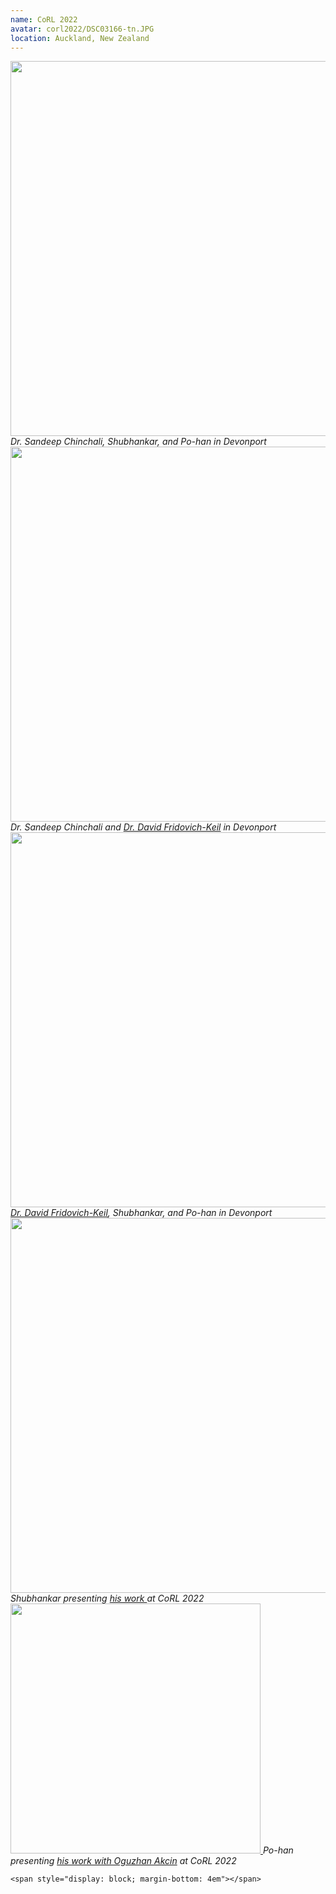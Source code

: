 ```yaml
---
name: CoRL 2022
avatar: corl2022/DSC03166-tn.JPG
location: Auckland, New Zealand
---
```


<div class="column">
  <div class="row">
    <a href="{{site.baseurl}}/images/lab_pictures/corl2022/DSC03166.JPG"> 
    <img width="600" src="{{site.baseurl}}/images/lab_pictures/corl2022/DSC03166.JPG"> </a>
    <i>Dr. Sandeep Chinchali, Shubhankar, and Po-han in Devonport</i>
  </div>

  <div class="row">
    <a href="{{site.baseurl}}/images/lab_pictures/corl2022/DSC03189.JPG"> 
    <img width="600" src="{{site.baseurl}}/images/lab_pictures/corl2022/DSC03189.JPG"> </a>
    <i>Dr. Sandeep Chinchali and <a class="link-in-caption" href="https://dfridovi.github.io/">Dr. David Fridovich-Keil</a> in Devonport</i>
  </div>

  <div class="row">
    <a href="{{site.baseurl}}/images/lab_pictures/corl2022/DSC03157.JPG"> 
    <img width="600" src="{{site.baseurl}}/images/lab_pictures/corl2022/DSC03157.JPG"> </a>
    <i><a class="link-in-caption" href="https://dfridovi.github.io/">Dr. David Fridovich-Keil</a>, Shubhankar, and Po-han in Devonport</i>
  </div>

  <div class="row">
    <a href="{{site.baseurl}}/images/lab_pictures/corl2022/CoRL2022-10152-1024x682.JPG"> 
    <img width="600" src="{{site.baseurl}}/images/lab_pictures/corl2022/CoRL2022-10152-1024x682.jpg"> </a>
    <i>Shubhankar presenting <a class="link-in-caption" href="https://openreview.net/forum?id=WJbw_C-pCox"> his work </a> at CoRL 2022</i>
  </div>

  <div class="row">
    <a href="{{site.baseurl}}/images/lab_pictures/corl2022/CoRL2022-10151-681x1024.JPG"> 
    <img width="400" src="{{site.baseurl}}/images/lab_pictures/corl2022/CoRL2022-10151-681x1024.jpg"> </a>
    <i>Po-han presenting <a class="link-in-caption" href="https://openreview.net/forum?id=iM932PeUi_7"> his work with Oguzhan Akcin</a> at CoRL 2022</i>
  </div>

    <span style="display: block; margin-bottom: 4em"></span>

</div>
